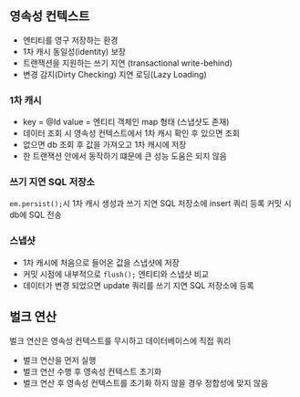 ## 영속성 컨텍스트
* 엔티티를 영구 저장하는 환경
* 1차 캐시 동일성(identity) 보장
* 트랜잭션을 지원하는 쓰기 지연 (transactional write-behind)
* 변경 감지(Dirty Checking) 지연 로딩(Lazy Loading)

### 1차 캐시
* key = @Id value = 엔티티 객체인 map 형태 (스냅샷도 존재)
* 데이터 조회 시 영속성 컨텍스트에서 1차 캐시 확인 후 있으면 조회  
* 없으면 db 조회 후 값을 가져오고 1차 캐시에 저장
* 한 트랜잭션 안에서 동작하기 떄문에 큰 성능 도움은 되지 않음

### 쓰기 지연 SQL 저장소
```em.persist();```시 1차 캐시 생성과 쓰기 지연 SQL 저장소에 insert 쿼리 등록 커밋 시 db에 SQL 전송

### 스냅샷
* 1차 캐시에 처음으로 들어온 값을 스냅샷에 저장
* 커밋 시점에 내부적으로 ```flush();``` 엔티티와 스냅샷 비교
* 데이터가 변경 되었으면 update 쿼리를 쓰기 지연 SQL 저장소에 등록

## 벌크 연산
벌크 연산은 영속성 컨텍스트를 무시하고 데이터베이스에 직접 쿼리
* 벌크 연산을 먼저 실행
* 벌크 연산 수행 후 영속성 컨텍스트 초기화  
* 벌크 연산 후 영속성 컨텍스트를 초기화 하지 않을 경우 정합성에 맞지 않음
